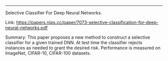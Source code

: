 ___
Selective Classifier For Deep Neural Networks.

Link: https://papers.nips.cc/paper/7073-selective-classification-for-deep-neural-networks.pdf

Summary: This paper proposes a new method to construct a selective classifier for a given trained DNN. At test time the classifier rejects instances as needed to grant the desired risk. Performance is measured on ImageNet, CIFAR-10, CIFAR-100 datasets.



